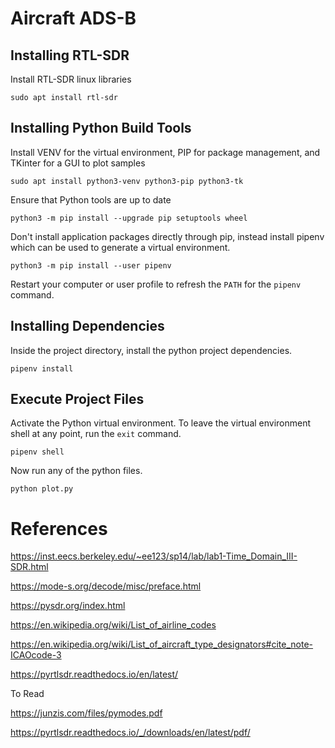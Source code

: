 # Aircraft ADS-B

## Installing RTL-SDR

Install RTL-SDR linux libraries

```
sudo apt install rtl-sdr
```

## Installing Python Build Tools

Install VENV for the virtual environment, PIP for package management, and TKinter for a GUI to plot samples

```
sudo apt install python3-venv python3-pip python3-tk
```

Ensure that Python tools are up to date

```
python3 -m pip install --upgrade pip setuptools wheel
```

Don't install application packages directly through pip, instead install pipenv which can be used to generate a virtual environment.

```
python3 -m pip install --user pipenv
```

Restart your computer or user profile to refresh the `PATH` for the `pipenv` command.

## Installing Dependencies

Inside the project directory, install the python project dependencies.

```
pipenv install
```

## Execute Project Files

Activate the Python virtual environment. To leave the virtual environment shell at any point, run the `exit` command.

```
pipenv shell
```

Now run any of the python files.

```
python plot.py
```

# References

https://inst.eecs.berkeley.edu/~ee123/sp14/lab/lab1-Time_Domain_III-SDR.html

https://mode-s.org/decode/misc/preface.html

https://pysdr.org/index.html

https://en.wikipedia.org/wiki/List_of_airline_codes

https://en.wikipedia.org/wiki/List_of_aircraft_type_designators#cite_note-ICAOcode-3

https://pyrtlsdr.readthedocs.io/en/latest/



To Read

https://junzis.com/files/pymodes.pdf

https://pyrtlsdr.readthedocs.io/_/downloads/en/latest/pdf/
